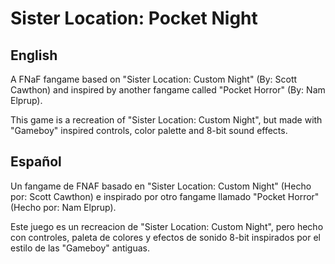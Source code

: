 # Sister Location: Pocket Night
## English
A FNaF fangame based on "Sister Location: Custom Night" (By: Scott Cawthon) and inspired by another fangame called "Pocket Horror" (By: Nam Elprup).

This game is a recreation of "Sister Location: Custom Night", but made with "Gameboy" inspired controls, color palette and 8-bit sound effects. 

## Español
Un fangame de FNAF basado en "Sister Location: Custom Night" (Hecho por: Scott Cawthon) e inspirado por otro fangame llamado "Pocket Horror" (Hecho por: Nam Elprup).

Este juego es un recreacion de "Sister Location: Custom Night", pero hecho con controles, paleta de colores y efectos de sonido 8-bit inspirados por el estilo de las "Gameboy" antiguas.
